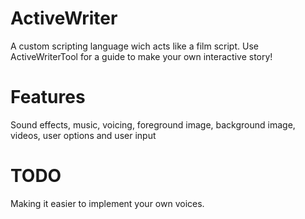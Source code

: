 # ActiveWriter
A custom scripting language wich acts like a film script.
Use ActiveWriterTool for a guide to make your own interactive story!

# Features

Sound effects, music, voicing, foreground image, background image, videos, user options and user input

# TODO

Making it easier to implement your own voices.
